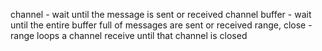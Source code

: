 channel - wait until the message is sent or received
channel buffer - wait until the entire buffer full of messages are sent or received
range, close - range loops a channel receive until that channel is closed

